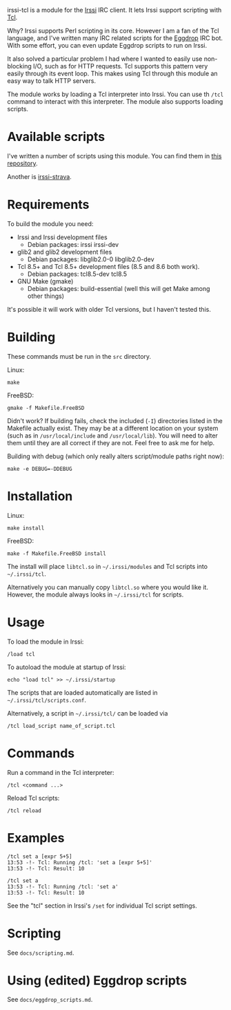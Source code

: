 irssi-tcl is a module for the [Irssi](https://irssi.org/) IRC client. It lets
Irssi support scripting with [Tcl](http://www.tcl.tk/).

Why? Irssi supports Perl scripting in its core. However I am a fan of the Tcl
language, and I've written many IRC related scripts for the
[Eggdrop](http://eggheads.org/) IRC bot. With some effort, you can even update
Eggdrop scripts to run on Irssi.

It also solved a particular problem I had where I wanted to easily use
non-blocking I/O, such as for HTTP requests. Tcl supports this pattern very
easily through its event loop. This makes using Tcl through this module an easy
way to talk HTTP servers.

The module works by loading a Tcl interpreter into Irssi. You can use th `/tcl`
command to interact with this interpreter. The module also supports loading
scripts.


# Available scripts
I've written a number of scripts using this module. You can find them in
[this repository](https://github.com/horgh/irssi-tcl-scripts).

Another is [irssi-strava](https://github.com/tbalboa/irssi-strava).


# Requirements
To build the module you need:

  * Irssi and Irssi development files
    * Debian packages: irssi irssi-dev
  * glib2 and glib2 development files
    * Debian packages: libglib2.0-0 libglib2.0-dev
  * Tcl 8.5+ and Tcl 8.5+ development files (8.5 and 8.6 both work).
    * Debian packages: tcl8.5-dev tcl8.5
  * GNU Make (gmake)
    * Debian packages: build-essential (well this will get Make among other
      things)

It's possible it will work with older Tcl versions, but I haven't tested this.


# Building
These commands must be run in the `src` directory.

Linux:

    make

FreeBSD:

    gmake -f Makefile.FreeBSD

Didn't work? If building fails, check the included (`-I`) directories listed in
the Makefile actually exist. They may be at a different location on your system
(such as in `/usr/local/include` and `/usr/local/lib`). You will need to alter
them until they are all correct if they are not. Feel free to ask me for help.

Building with debug (which only really alters script/module paths right now):

    make -e DEBUG=-DDEBUG


# Installation
Linux:

    make install

FreeBSD:

    make -f Makefile.FreeBSD install

The install will place `libtcl.so` in `~/.irssi/modules` and Tcl scripts into
`~/.irssi/tcl`.

Alternatively you can manually copy `libtcl.so` where you would like it.
However, the module always looks in `~/.irssi/tcl` for scripts.


# Usage
To load the module in Irssi:

    /load tcl

To autoload the module at startup of Irssi:

    echo "load tcl" >> ~/.irssi/startup

The scripts that are loaded automatically are listed in
`~/.irssi/tcl/scripts.conf`.

Alternatively, a script in `~/.irssi/tcl/` can be loaded via

    /tcl load_script name_of_script.tcl


# Commands
Run a command in the Tcl interpreter:

    /tcl <command ...>

Reload Tcl scripts:

    /tcl reload


# Examples

    /tcl set a [expr 5+5]
    13:53 -!- Tcl: Running /tcl: 'set a [expr 5+5]'
    13:53 -!- Tcl: Result: 10

    /tcl set a
    13:53 -!- Tcl: Running /tcl: 'set a'
    13:53 -!- Tcl: Result: 10

See the "tcl" section in Irssi's `/set` for individual Tcl script settings.


# Scripting
See `docs/scripting.md`.


# Using (edited) Eggdrop scripts
See `docs/eggdrop_scripts.md`.
